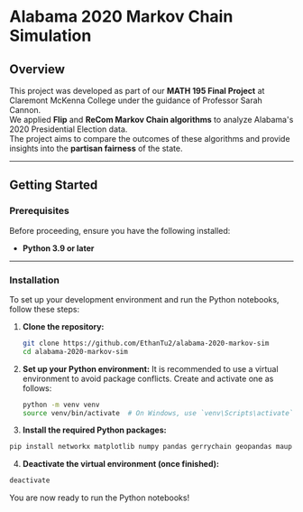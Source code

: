 # Alabama 2020 Markov Chain Simulation

## Overview

This project was developed as part of our **MATH 195 Final Project** at Claremont McKenna College under the guidance of Professor Sarah Cannon.  
We applied **Flip** and **ReCom Markov Chain algorithms** to analyze Alabama's 2020 Presidential Election data.  
The project aims to compare the outcomes of these algorithms and provide insights into the **partisan fairness** of the state.

---

## Getting Started

### Prerequisites

Before proceeding, ensure you have the following installed:

- **Python 3.9 or later**

---

### Installation

To set up your development environment and run the Python notebooks, follow these steps:

1. **Clone the repository:**

   ```bash
   git clone https://github.com/EthanTu2/alabama-2020-markov-sim
   cd alabama-2020-markov-sim
   ```

2. **Set up your Python environment:**
   It is recommended to use a virtual environment to avoid package conflicts. Create and activate one as follows:

   ```bash
   python -m venv venv
   source venv/bin/activate  # On Windows, use `venv\Scripts\activate`
   ```

3.	**Install the required Python packages:**

   ```bash
   pip install networkx matplotlib numpy pandas gerrychain geopandas maup tqdm fiona shapely pyproj
   ```

4.	**Deactivate the virtual environment (once finished):**
   ```bash
   deactivate
   ```

You are now ready to run the Python notebooks!
